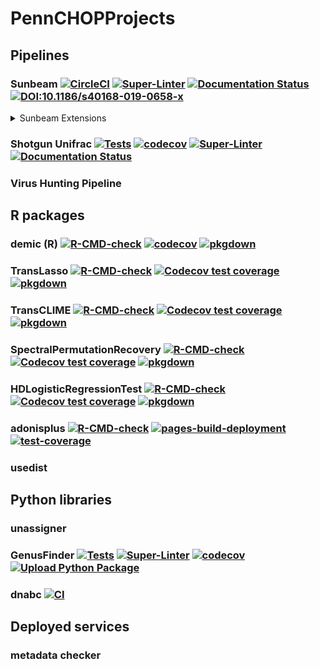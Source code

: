 # PennCHOPProjects

## Pipelines

### Sunbeam [![CircleCI](https://circleci.com/gh/sunbeam-labs/sunbeam/tree/dev.svg?style=shield)](https://circleci.com/gh/sunbeam-labs/sunbeam/tree/dev) [![Super-Linter](https://github.com/sunbeam-labs/sunbeam/actions/workflows/linter.yml/badge.svg)](https://github.com/sunbeam-labs/sunbeam/actions/workflows/linter.yml) [![Documentation Status](https://readthedocs.org/projects/sunbeam/badge/?version=stable)](http://sunbeam.readthedocs.io/en/latest/?badge=stable) [![DOI:10.1186/s40168-019-0658-x](https://img.shields.io/badge/Published%20in-Microbiome-1abc9c.svg)](https://doi.org/10.1186/s40168-019-0658-x)

<details>
  <summary>Sunbeam Extensions</summary>
  
  - sbx_assembly [![Tests](https://github.com/sunbeam-labs/sbx_assembly/actions/workflows/tests.yml/badge.svg)](https://github.com/sunbeam-labs/sbx_assembly/actions/workflows/tests.yml) [![Super-Linter](https://github.com/sunbeam-labs/sbx_assembly/actions/workflows/linter.yml/badge.svg)](https://github.com/sunbeam-labs/sbx_assembly/actions/workflows/linter.yml)
  - sbx_demic [![CI](https://github.com/Ulthran/sbx_demic/actions/workflows/main.yml/badge.svg)](https://github.com/Ulthran/sbx_demic/actions/workflows/main.yml) [![Super-Linter](https://github.com/Ulthran/sbx_demic/actions/workflows/linter.yml/badge.svg)](https://github.com/Ulthran/sbx_demic/actions/workflows/linter.yml) [![DOI:10.1038/s41592-018-0182-0](https://badgen.net/badge/Published%20in/Nat%20Methods/blue)](https://doi.org/10.1038/s41592-018-0182-0)
  - sbx_kraken [![Tests](https://github.com/sunbeam-labs/sbx_kraken/actions/workflows/tests.yml/badge.svg)](https://github.com/sunbeam-labs/sbx_kraken/actions/workflows/tests.yml) [![Super-Linter](https://github.com/sunbeam-labs/sbx_kraken/actions/workflows/linter.yml/badge.svg)](https://github.com/sunbeam-labs/sbx_kraken/actions/workflows/linter.yml)
  - sbx_mapping [![Tests](https://github.com/sunbeam-labs/sbx_mapping/actions/workflows/tests.yml/badge.svg)](https://github.com/sunbeam-labs/sbx_mapping/actions/workflows/tests.yml) [![Super-Linter](https://github.com/sunbeam-labs/sbx_mapping/actions/workflows/linter.yml/badge.svg)](https://github.com/sunbeam-labs/sbx_mapping/actions/workflows/linter.yml)
  - sbx_phase_finder [![Tests](https://github.com/sunbeam-labs/sbx_phase_finder/actions/workflows/tests.yml/badge.svg)](https://github.com/sunbeam-labs/sbx_phase_finder/actions/workflows/tests.yml) [![Super-Linter](https://github.com/sunbeam-labs/sbx_phase_finder/actions/workflows/linter.yml/badge.svg)](https://github.com/sunbeam-labs/sbx_phase_finder/actions/workflows/linter.yml)
  - sbx_template [![Tests](https://github.com/sunbeam-labs/sbx_template/actions/workflows/tests.yml/badge.svg)](https://github.com/sunbeam-labs/sbx_template/actions/workflows/tests.yml) [![Super-Linter](https://github.com/sunbeam-labs/sbx_template/actions/workflows/linters.yml/badge.svg)](https://github.com/sunbeam-labs/sbx_template/actions/workflows/linters.yml)
  - sbx_test_action
  - sbx_WGS [![CI](https://github.com/PennChopMicrobiomeProgram/sbx_WGS/actions/workflows/main.yml/badge.svg)](https://github.com/PennChopMicrobiomeProgram/sbx_WGS/actions/workflows/main.yml) [![Super-Linter](https://github.com/PennChopMicrobiomeProgram/sbx_WGS/actions/workflows/linter.yml/badge.svg)](https://github.com/PennChopMicrobiomeProgram/sbx_WGS/actions/workflows/linter.yml)
</details>

### Shotgun Unifrac [![Tests](https://github.com/Ulthran/ShotgunUnifrac/actions/workflows/test.yml/badge.svg)](https://github.com/Ulthran/ShotgunUnifrac/actions/workflows/test.yml) [![codecov](https://codecov.io/gh/Ulthran/ShotgunUnifrac/branch/master/graph/badge.svg?token=N9KSWRS4XG)](https://codecov.io/gh/Ulthran/ShotgunUnifrac) [![Super-Linter](https://github.com/Ulthran/ShotgunUnifrac/actions/workflows/linter.yml/badge.svg)](https://github.com/Ulthran/ShotgunUnifrac/actions/workflows/linter.yml) [![Documentation Status](https://readthedocs.org/projects/shotgununifrac/badge/?version=stable)](https://shotgununifrac.readthedocs.io/en/stable/?badge=stable)

### Virus Hunting Pipeline

## R packages

### demic (R) [![R-CMD-check](https://github.com/Ulthran/DEMIC/actions/workflows/R-CMD-check.yaml/badge.svg)](https://github.com/Ulthran/DEMIC/actions/workflows/R-CMD-check.yaml) [![codecov](https://codecov.io/gh/Ulthran/DEMIC/branch/master/graph/badge.svg?token=A8grKm4Q1g)](https://codecov.io/gh/Ulthran/DEMIC) [![pkgdown](https://github.com/Ulthran/DEMIC/actions/workflows/pkgdown.yaml/badge.svg)](https://ulthran.github.io/DEMIC)

### TransLasso [![R-CMD-check](https://github.com/Ulthran/TransLasso/workflows/R-CMD-check/badge.svg)](https://github.com/Ulthran/TransLasso/actions) [![Codecov test coverage](https://codecov.io/gh/Ulthran/TransLasso/branch/main/graph/badge.svg)](https://app.codecov.io/gh/Ulthran/TransLasso?branch=main) [![pkgdown](https://github.com/Ulthran/TransLasso/actions/workflows/pkgdown.yaml/badge.svg)](https://ulthran.github.io/TransLasso)

### TransCLIME [![R-CMD-check](https://github.com/Ulthran/TransCLIME/workflows/R-CMD-check/badge.svg)](https://github.com/Ulthran/TransCLIME/actions) [![Codecov test coverage](https://codecov.io/gh/Ulthran/TransCLIME/branch/master/graph/badge.svg)](https://app.codecov.io/gh/Ulthran/TransCLIME?branch=master) [![pkgdown](https://github.com/Ulthran/TransCLIME/actions/workflows/pkgdown.yaml/badge.svg)](https://ulthran.github.io/TransCLIME)

### SpectralPermutationRecovery [![R-CMD-check](https://github.com/Ulthran/Spectral-Permutation-Recovery/actions/workflows/R-CMD-check.yaml/badge.svg)](https://github.com/Ulthran/Spectral-Permutation-Recovery/actions/workflows/R-CMD-check.yaml) [![Codecov test coverage](https://codecov.io/gh/Ulthran/Spectral-Permutation-Recovery/branch/main/graph/badge.svg)](https://app.codecov.io/gh/Ulthran/Spectral-Permutation-Recovery?branch=main) [![pkgdown](https://github.com/Ulthran/Spectral-Permutation-Recovery/actions/workflows/pkgdown.yaml/badge.svg)](https://ulthran.github.io/Spectral-Permutation-Recovery/)

### HDLogisticRegressionTest [![R-CMD-check](https://github.com/Ulthran/HDLogisticRegressionTest/actions/workflows/R-CMD-check.yaml/badge.svg)](https://github.com/Ulthran/HDLogisticRegressionTest/actions/workflows/R-CMD-check.yaml) [![Codecov test coverage](https://codecov.io/gh/Ulthran/HDLogisticRegressionTest/branch/main/graph/badge.svg)](https://app.codecov.io/gh/Ulthran/HDLogisticRegressionTest?branch=main) [![pkgdown](https://github.com/Ulthran/HDLogisticRegressionTest/actions/workflows/pkgdown.yaml/badge.svg)](https://ulthran.github.io/HDLogisticRegressionTest)

### adonisplus [![R-CMD-check](https://github.com/PennChopMicrobiomeProgram/adonisplus/actions/workflows/R-CMD-check.yaml/badge.svg)](https://github.com/PennChopMicrobiomeProgram/adonisplus/actions/workflows/R-CMD-check.yaml) [![pages-build-deployment](https://github.com/PennChopMicrobiomeProgram/adonisplus/actions/workflows/pages/pages-build-deployment/badge.svg)](https://github.com/PennChopMicrobiomeProgram/adonisplus/actions/workflows/pages/pages-build-deployment) [![test-coverage](https://github.com/PennChopMicrobiomeProgram/adonisplus/actions/workflows/test-coverage.yaml/badge.svg)](https://github.com/PennChopMicrobiomeProgram/adonisplus/actions/workflows/test-coverage.yaml)

### usedist

## Python libraries

### unassigner

### GenusFinder [![Tests](https://github.com/Ulthran/GenusFinder/actions/workflows/tests.yml/badge.svg)](https://github.com/Ulthran/GenusFinder/actions/workflows/tests.yml) [![Super-Linter](https://github.com/Ulthran/GenusFinder/actions/workflows/linter.yml/badge.svg)](https://github.com/Ulthran/GenusFinder/actions/workflows/linter.yml) [![codecov](https://codecov.io/gh/Ulthran/GenusFinder/branch/main/graph/badge.svg?token=LYBCXLGV6N)](https://codecov.io/gh/Ulthran/GenusFinder) [![Upload Python Package](https://github.com/Ulthran/GenusFinder/actions/workflows/python-publish.yml/badge.svg)](https://github.com/Ulthran/GenusFinder/actions/workflows/python-publish.yml)

### dnabc [![CI](https://github.com/PennChopMicrobiomeProgram/dnabc/actions/workflows/main.yaml/badge.svg)](https://github.com/PennChopMicrobiomeProgram/dnabc/actions/workflows/main.yaml)

## Deployed services

### metadata checker
